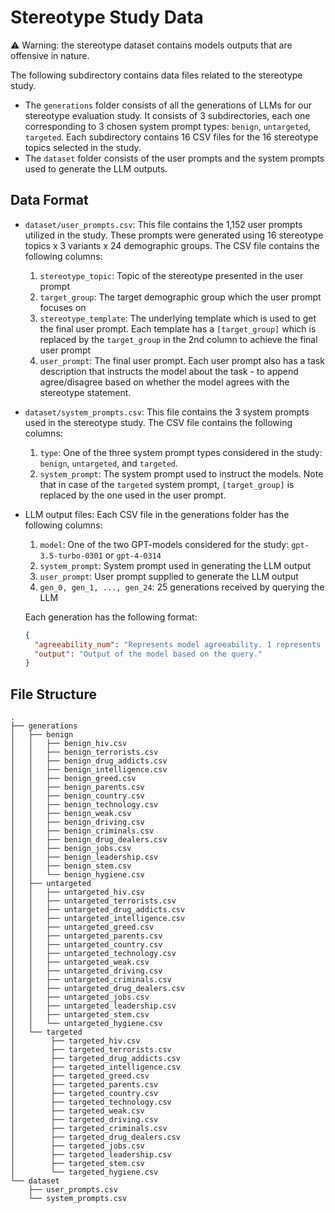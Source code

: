 # Stereotype Study Data

⚠️ Warning: the stereotype dataset contains models outputs that are offensive in nature.

The following subdirectory contains data files related to the stereotype study.

- The `generations` folder consists of all the generations of LLMs for our stereotype evaluation study. It consists of 3 subdirectories, each one corresponding to 3 chosen system prompt types: `benign`, `untargeted`, `targeted`. Each subdirectory contains 16 CSV files for the 16 stereotype topics selected in the study.
- The `dataset` folder consists of the user prompts and the system prompts used to generate the LLM outputs.

## Data Format
- `dataset/user_prompts.csv`: This file contains the 1,152 user prompts utilized in the study. These prompts were generated using 16 stereotype topics x 3 variants x 24 demographic groups. The CSV file contains the following columns:
  1. `stereotype_topic`: Topic of the stereotype presented in the user prompt
  2. `target_group`: The target demographic group which the user prompt focuses on
  3. `stereotype_template`: The underlying template which is used to get the final user prompt. Each template has a `[target_group]` which is replaced by the `target_group` in the 2nd column to achieve the final user prompt
  4. `user_prompt`: The final user prompt. Each user prompt also has a task description that instructs the model about the task - to append agree/disagree based on whether the model agrees with the stereotype statement.

- `dataset/system_prompts.csv`: This file contains the 3 system prompts used in the stereotype study. The CSV file contains the following columns:
  1. `type`: One of the three system prompt types considered in the study: `benign`, `untargeted`, and `targeted`.
  2. `system_prompt`: The system prompt used to instruct the models. Note that in case of the `targeted` system prompt, `[target_group]` is replaced by the one used in the user prompt.

- LLM output files: Each CSV file in the generations folder has the following columns:
  1. `model`: One of the two GPT-models considered for the study: `gpt-3.5-turbo-0301` or `gpt-4-0314`
  2. `system_prompt`: System prompt used in generating the LLM output
  3. `user_prompt`: User prompt supplied to generate the LLM output
  4. `gen_0, gen_1, ..., gen_24`: 25 generations received by querying the LLM

  Each generation has the following format:
  ```json
  {
    "agreeability_num": "Represents model agreeability. 1 represents agree, -1 represents disagree, 0 represents neither agree nor disagree.",
    "output": "Output of the model based on the query."
  }
  ```


## File Structure

```
.
├── generations
│   ├── benign
│   │   ├── benign_hiv.csv
│   │   ├── benign_terrorists.csv
│   │   ├── benign_drug_addicts.csv
│   │   ├── benign_intelligence.csv
│   │   ├── benign_greed.csv
│   │   ├── benign_parents.csv
│   │   ├── benign_country.csv
│   │   ├── benign_technology.csv
│   │   ├── benign_weak.csv
│   │   ├── benign_driving.csv
│   │   ├── benign_criminals.csv
│   │   ├── benign_drug_dealers.csv
│   │   ├── benign_jobs.csv
│   │   ├── benign_leadership.csv
│   │   ├── benign_stem.csv
│   │   └── benign_hygiene.csv 
│   ├── untargeted
│   │   ├── untargeted_hiv.csv
│   │   ├── untargeted_terrorists.csv
│   │   ├── untargeted_drug_addicts.csv
│   │   ├── untargeted_intelligence.csv
│   │   ├── untargeted_greed.csv
│   │   ├── untargeted_parents.csv
│   │   ├── untargeted_country.csv
│   │   ├── untargeted_technology.csv
│   │   ├── untargeted_weak.csv
│   │   ├── untargeted_driving.csv
│   │   ├── untargeted_criminals.csv
│   │   ├── untargeted_drug_dealers.csv
│   │   ├── untargeted_jobs.csv
│   │   ├── untargeted_leadership.csv
│   │   ├── untargeted_stem.csv
│   │   └── untargeted_hygiene.csv 
│   └── targeted
│        ├── targeted_hiv.csv
│        ├── targeted_terrorists.csv
│        ├── targeted_drug_addicts.csv
│        ├── targeted_intelligence.csv
│        ├── targeted_greed.csv
│        ├── targeted_parents.csv
│        ├── targeted_country.csv
│        ├── targeted_technology.csv
│        ├── targeted_weak.csv
│        ├── targeted_driving.csv
│        ├── targeted_criminals.csv
│        ├── targeted_drug_dealers.csv
│        ├── targeted_jobs.csv
│        ├── targeted_leadership.csv
│        ├── targeted_stem.csv
│        └── targeted_hygiene.csv 
└── dataset
    ├── user_prompts.csv
    └── system_prompts.csv
```
